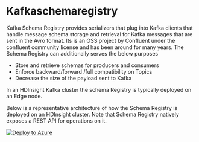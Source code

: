 # Kafkaschemaregistry
Kafka Schema Registry provides serializers that plug into Kafka clients that handle  message schema storage and retrieval for Kafka messages that are sent in the Avro format. Its is an OSS project by Confluent under the confluent community license and has been around for many years. The Schema Registry can additionally serves the below purposes
 
 - Store and retrieve schemas for producers and consumers
 - Enforce backward/forward /full compatibility on Topics
 - Decrease the size of the payload sent to Kafka  

In an HDInsight Kafka cluster the schema Registry is typically deployed on an Edge node. 

Below is a representative architecture of how the Schema Registry is deployed on an HDInsight cluster. Note that Schema Registry natively exposes a REST API for operations on it. 

[![Deploy to Azure](https://aka.ms/deploytoazurebutton)](https://portal.azure.com/#create/Microsoft.Template/uri/https%3A%2F%2Fraw.githubusercontent.com%2Farnabganguly%2FKafkaschemaregistry%2Fmaster%2Fazuredeploy.json
)


<!--stackedit_data:
eyJoaXN0b3J5IjpbMjIyODQyMTQ4LDIwMjMyOTgwNzMsLTQ0MD
U4Mzk2NywtMTI2Njc3MDUyNSwxNDkxNTM2NjEsNjU1ODMxOTQ5
LDg1MjMwMTQ1NSwyNzA1Mzk2NjldfQ==
-->